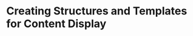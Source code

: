 # Creating Structures and Templates for Content Display
<!-- 
<div class="ahead">
<h4>Exercise Goals</h4>
<ul>
    <li>Apply the Livingstone Fjord theme to the main site</li>
    <li>Create a Web Content Structure</li>
    <li>Create a Web Content Template utilizing the structure</li>
    <li>Schedule the Web Content to be published</li>
</ul>
</div>

## Prepare the Livingstone Site for Displaying Content

1. **Click** the _Options_ icon next to the _Hello World_ widget on the _Home_ page for the site.
	- You should be in the Livingstone Hotels & Resorts site. If you aren't, use the Site Selector to navigate to the _Home_ page of that site.
* **Choose** _Remove_.
* **Click** _OK_ if prompted for confirmation by your browser.
* **Go to** _`Site Builder → Pages`_ in the _Site Administration_ panel.
* **Click** on the _Configuration_ icon next to _Public Pages_.
	- This is the icon that looks like a gear.
* **Click** to expand the _Logo_ section at the bottom of the page.
* **Click** the _Change_ button.
* **Click** _Select_.
* **Choose** the `livingstone-logo.png` file from your Course Module exercises folder.
* **Click** _Done_.
* **Click** _Save_.

<img src="../images/added-theme.png" style="max-height:35%;" />

## Create a Web Content Structure for News Articles

1. **Go to** _`Content & Data → Web Content`_ in the _Site Administration_ panel.
* **Click** the _Structures_ tab at the top.
* **Click** _Add_ at the top right.
* **Type** `News` for the _Name_ at the top of the page.
* **Drop** a _Text_ field from the left into the right column.
* **Drop** another _Text_ field under the first field.
* **Drop** a _Date_ field beneath the second _Text_ field.
* **Drop** an _Image_ field beneath the _Date_ field.
* **Drop** a _Text_ field beneath the _Image_ field.
* **Drop** an _HTML_ field under the last _Text_ field.

<img src="../images/web-content-fields.png" style="max-height:30%;" />

## Name the News Title Fields

1. **Click** the first _Text_ field at the top of the page.
* **Double-click** the _Field Label_ value to edit the value name.
* **Type** `Article Title`.
* **Click** _Save_.
* **Click** the second _Text_ field beneath the first.
* **Double-click** the _Field Label_ value to edit the value name.
* **Type** `Byline`.
* **Click** _Save_.

<img src="../images/news-titles.png" style="max-height:20%;" />

## Name the News Date and Image Fields

1.  **Click** the _Date_ field.
* **Double-click** the _Field Label_ value to edit the value name.
* **Type** `Posted On`.
* **Click** _Save_.
* **Click** the _Image_ field.
* **Double-click** the _Field Label_ value to edit the value name.
* **Type** `Story Image` next to _Field Label_.
* **Click** _Save_.

<img src="../images/date-and-image-titles.png" style="max-height:25%;" />

## Name the News Content Fields

1. **Click** the _Text_ field beneath the Story Image.
* **Double-click** the _Field Label_ value to edit the value name.
* **Type** `Lead`.
* **Click** _Save_.
* **Click** the _HTML_ field.
* **Double-click** the _Field Label_ value to edit the value name.
* **Type** `Content` next to _Field Label_.
* **Click** _Save_.
* **Type** `To be used by Content Creators adding news articles to the Livingstone Site` in the _Description_ field on the right.
* **Click** the _Save_ button in the top right corner of the screen.

<img src="../images/content-titles.png" style="max-height:35%;" />

## Add a Template for the News Structure

1. **Click** the _Templates_ tab at the top.
* **Click** _Add_ at the top right.
* **Type** `News` for the _Name_ at the top of the page.
* **Click** _Select_ under _Structure_ in the right column.
* **Choose** _News_.
* **Type** `Adds a consistent design to all News content on the Site.` in the _Description_.
* **Click** _Browse/Choose File_ next to the _Script File_ field.
* **Choose** the `news-template.ftl` file from your Course Module exercise folder.
* **Click** the _Save_ button in the top right corner.

<img src="../images/news-template-added.png" style="max-height:32%;" />

## Import More Structures and Templates

1. **Click** on the _Web Content_ tab.
* **Click** the _Options_ icon near the top right.
* **Choose** _Export/Import_ from the drop-down.
* **Click** on the _Import_ tab.
* **Click** _Select File_.
* **Choose** the `structures-templates.lar` file from your Course Module exercise folder.
* **Click** _Continue_.
* **Click** the _Import_ button.
* **Close** the pop-up.

<img src="../images/imported-content.png" style="max-height:15%;" />

## Add a Template to the Imported 4 Image Grid Structure

1. **Click** on the _Templates_ tab.
* **Click** on the _4 Image Grid Template_.
* **Click** _Browse/Choose File_ under the template editor.
* **Choose** the `4-image-template.ftl` file from your Course Module exercise folder.
* **Click** _Save_.

<img src="../images/4-column-template.png" style="max-height:30%;" />

## Create the Featured Hotel Content

1. **Click** on the _Web Content_ tab.
* **Click** _Add_.
* **Choose** the _4 Image Grid_ Structure.
* **Type** `Featured Hotels` for the _Name_ at the top.
* **Type** `Livingstone Group Hotels` for the _Title_ field.
* **Click** the _Select_ button under the _image 1_ field.
* **Click** _Select File_.
* **Choose** the `playaazul.jpg` file from your Course Module exercise folder.
* **Click** _Add_.
* **Type** `Playa Azul Hotel` for the _text 1_ field.

<img src="../images/1-image-4-grid.png" style="max-height:35%;" />

## Add More Text and Images for the Featured Hotels Content

1. **Click** the _Select_ button under the _image 2_ field.
* **Click** _Select File_.
* **Choose** the `grandlivingstone.jpg` file from your Course Module exercise folder.
* **Click** _Add_.
* **Type** `Grand Livingstone Hotel` for the _text 2_ field.
* **Click** the _Select_ button under the _image 2_ field.
* **Click** _Select File_.
* **Choose** the `ironrose.jpg` file from your Course Module exercise folder.
* **Click** _Add_.
* **Type** `The Iron Rose` for the _text 3_ field.

<img src="../images/3-image-4-grid.png" style="max-height:28%;" />

## Add the Last Text and Image for the New Web Content

1. **Click** the _Select_ button under the _image 4_ field.
* **Click** _Select File_.
* **Choose** the `purple.jpg` file from your Course Module exercise folder.
* **Click** _Add_.
* **Type** `Purple Palace Hotel` for the _text 4_ field.

<img src="../images/featured-hotels-finished.png" style="max-height:20%;" />

## Assign a Default Template Before Publishing the Web Content

1. **Open** the _Default Template_ section of the configuration pane on the right.
* **Click** _Select_.
* **Choose** _4 Image Grid_.
	- Your browser may open a pop-up. Click _OK_.
* **Click** _Publish_ in the top right corner of the page.

<img src="../images/template-added.png" style="max-height:50%;" />

## Place the Content on the Welcome Page

1. **Go to** _Go to Site_ in the _Site Administration_ panel.
* **Open** the _Add_ panel.
* **Click** to expand the _Content_ section.
* **Drag** the _Featured Hotels_ content onto the page under the banner.
* **Click** the _Options_ icon for the top Web Content Display.
* **Choose** _Look and Feel Configuration_.
* **Choose** _Barebone_ under _Application Decorators_.
* **Click** _Save_.
* **Close** the pop-up.

<img src="../images/4-image-finished.png" style="max-height:40%;" />

---

## Bonus Exercises

1. Create a Structure for a Call to Action. Include fields for the Call to Action Message and an Image.
2. Create a simple Template for your Call to Action. Use the `<h1>` tag for the message and add the image below.
3. Use the Call to Action structure to add new Web Content to the main Livingstone site. Be sure to see how the content looks using the Web Content Display widget on the _Home_ page. -->
